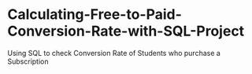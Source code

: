 # Calculating-Free-to-Paid-Conversion-Rate-with-SQL-Project
Using SQL to check Conversion Rate of Students who purchase a Subscription
